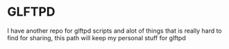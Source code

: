# GLFTPD

I have another repo for glftpd scripts and alot of things that is really hard to find for sharing, this path will keep my personal stuff for glftpd



